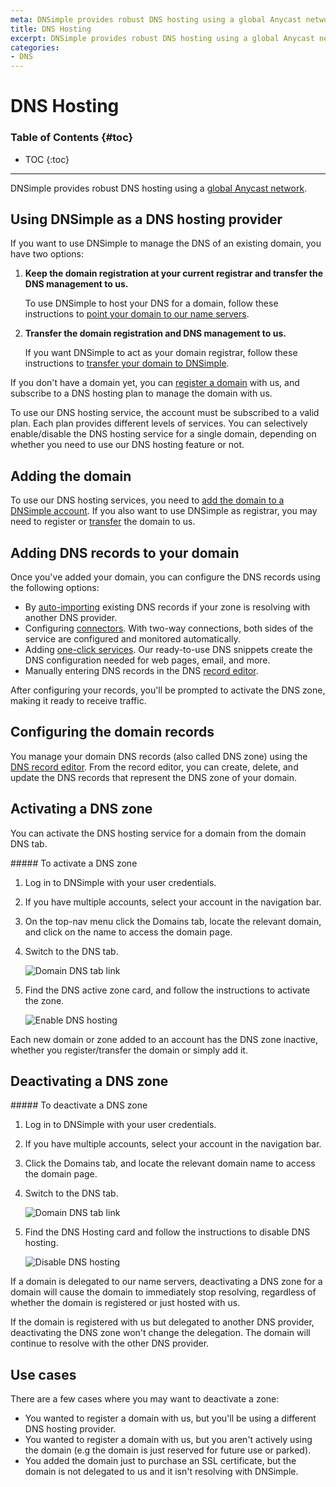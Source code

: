 ```yaml
---
meta: DNSimple provides robust DNS hosting using a global Anycast network.
title: DNS Hosting
excerpt: DNSimple provides robust DNS hosting using a global Anycast network.
categories:
- DNS
---
```


# DNS Hosting

### Table of Contents {#toc}

* TOC
{:toc}

---

DNSimple provides robust DNS hosting using a [global Anycast network](/articles/anycast).


## Using DNSimple as a DNS hosting provider

If you want to use DNSimple to manage the DNS of an existing domain, you have two options:

1.  **Keep the domain registration at your current registrar and transfer the DNS management to us.**

    To use DNSimple to host your DNS for a domain, follow these instructions to [point your domain to our name servers](/articles/delegating-dnsimple-hosted).

1.  **Transfer the domain registration and DNS management to us.**

    If you want DNSimple to act as your domain registrar, follow these instructions to [transfer your domain to DNSimple](/articles/transferring-domain).

If you don't have a domain yet, you can [register a domain](https://dnsimple.com/tlds) with us, and subscribe to a DNS hosting plan to manage the domain with us.

To use our DNS hosting service, the account must be subscribed to a valid plan. Each plan provides different levels of services. You can selectively enable/disable the DNS hosting service for a single domain, depending on whether you need to use our DNS hosting feature or not.


## Adding the domain

To use our DNS hosting services, you need to [add the domain to a DNSimple account](/articles/adding-domain). If you also want to use DNSimple as registrar, you may need to register or [transfer](/articles/transferring-domain) the domain to us.

## Adding DNS records to your domain

Once you've added your domain, you can configure the DNS records using the following options:

- By [auto-importing](https://support.dnsimple.com/articles/auto-import-dns/) existing DNS records if your zone is resolving with another DNS provider.
- Configuring [connectors](https://support.dnsimple.com/categories/connectors/). With two-way connections, both sides of the service are configured and monitored automatically.
- Adding [one-click services](https://support.dnsimple.com/categories/services/). Our ready-to-use DNS snippets create the DNS configuration needed for web pages, email, and more.
- Manually entering DNS records in the DNS [record editor](https://support.dnsimple.com/articles/record-editor/).

After configuring your records, you'll be prompted to activate the DNS zone, making it ready to receive traffic.

## Configuring the domain records

You manage your domain DNS records (also called DNS zone) using the [DNS record editor](/articles/record-editor). From the record editor, you can create, delete, and update the DNS records that represent the DNS zone of your domain.


## Activating a DNS zone

You can activate the DNS hosting service for a domain from the domain DNS tab.

<div class="section-steps" markdown="1">
##### To activate a DNS zone

1.  Log in to DNSimple with your user credentials.
1.  If you have multiple accounts, select your account in the navigation bar.
1.  On the top-nav menu click the <label>Domains</label> tab, locate the relevant domain, and click on the name to access the domain page.
1.  Switch to the <label>DNS</label> tab.

    ![Domain DNS tab link](/files/domain-tab-dns-link.png)

1.  Find the <label>DNS active zone</label> card, and follow the instructions to activate the zone.

    ![Enable DNS hosting](/files/domain-dns-hosting-enable.png)

</div>

Each new domain or zone added to an account has the DNS zone inactive, whether you register/transfer the domain or simply add it.


## Deactivating a DNS zone

<div class="section-steps" markdown="1">
##### To deactivate a DNS zone

1.  Log in to DNSimple with your user credentials.
1.  If you have multiple accounts, select your account in the navigation bar.
1.  Click the <label>Domains</label> tab, and locate the relevant domain name to access the domain page.
1.  Switch to the <label>DNS</label> tab.

    ![Domain DNS tab link](/files/domain-tab-dns-link.png)

1.  Find the <label>DNS Hosting</label> card and follow the instructions to disable DNS hosting.

    ![Disable DNS hosting](/files/domain-dns-hosting-disable.png)

</div>

If a domain is delegated to our name servers, deactivating a DNS zone for a domain will cause the domain to immediately stop resolving, regardless of whether the domain is registered or just hosted with us.

If the domain is registered with us but delegated to another DNS provider, deactivating the DNS zone won't change the delegation. The domain will continue to resolve with the other DNS provider.


## Use cases

There are a few cases where you may want to deactivate a zone:

- You wanted to register a domain with us, but you'll be using a different DNS hosting provider.
- You wanted to register a domain with us, but you aren't actively using the domain (e.g the domain is just reserved for future use or parked).
- You added the domain just to purchase an SSL certificate, but the domain is not delegated to us and it isn't resolving with DNSimple.
